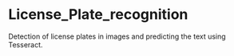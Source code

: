 # License_Plate_recognition

Detection of license plates in images and predicting the text using Tesseract.
